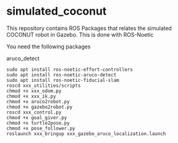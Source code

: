 # simulated_coconut
This repository contains ROS Packages that relates the simulated COCONUT robot in Gazebo. This is done with ROS-Noetic

You need the following packages

aruco_detect

```
sudo apt install ros-noetic-effort-controllers
sudo apt install ros-noetic-aruco-detect
sudo apt install ros-noetic-fiducial-slam
roscd xxx_utilities/scripts
chmod +x xxx_odom.py
chmod +x xxx_ik.py
chmod +x aruco2robot.py
chmod +x gazebo2robot.py
roscd xxx_control.py
chmod +x goal_giver.py
chmod +x turtle2pose.py
chmod +x pose_follower.py
roslaunch xxx_bringup xxx_gazebo_aruco_localization.launch
```
